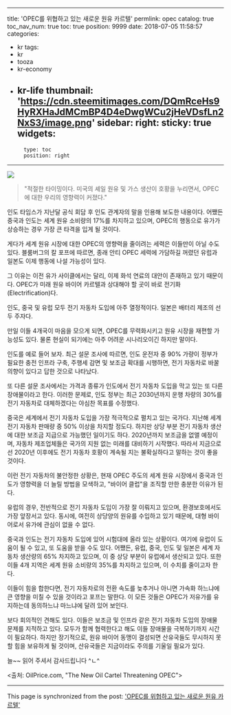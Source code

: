 
---
title: 'OPEC를 위협하고 있는 새로운 원유 카르텔'
permlink: opec
catalog: true
toc_nav_num: true
toc: true
position: 9999
date: 2018-07-05 11:58:57
categories:
- kr
tags:
- kr
- tooza
- kr-economy
- kr-life
thumbnail: 'https://cdn.steemitimages.com/DQmRceHs9HyRXHaJdMCmBP4D4eDwgWCu2jHeVDsfLn2NxS3/image.png'
sidebar:
    right:
        sticky: true
widgets:
    -
        type: toc
        position: right
---


![](https://cdn.steemitimages.com/DQmRceHs9HyRXHaJdMCmBP4D4eDwgWCu2jHeVDsfLn2NxS3/image.png)

>"적절한 타이밍이다. 미국의 셰일 원유 및 가스 생산이 호황을 누리면서, OPEC에 대한 우리의 영향력이 커졌다."

인도 타임스가 지난달 공식 회담 후 인도 관계자의 말을 인용해 보도한 내용이다. 어쨌든 중국과 인도는 세계 원유 소비량의 17%를 차지하고 있으며, OPEC의 행동으로 유가가 상승하는 경우 가장 큰 타격을 입게 될 것이다.

게다가 세계 원유 시장에 대한 OPEC의 영향력을 줄이려는 세력은 이들만이 아닐 수도 있다. 블룸버그의 칼 포프에 따르면, 종래 안티 OPEC 세력에 가담하길 꺼렸던 유럽과 일본도 이제 행동에 나설 가능성이 있다. 

그 이유는 이전 유가 사이클에서는 달리, 이제 화석 연료의 대안이 존재하고 있기 때문이다.  OPEC가 미래 원유 바이어 카르텔과 상대해야 할 곳이 바로 전기화(Electrification)다.

인도, 중국 및 유럽  모두 전기 자동차 도입에 아주 열정적이다. 일본은 배터리 제조의 선두 주자다.

만일 이들 4개국이 마음을 모으게 되면, OPEC를 무력화시키고 원유 시장을 재편할 가능성도 있다. 물론 현실이 되기에는 아주 어려운 시나리오이긴 하지만 말이다.

인도를 예로 들어 보자. 최근 설문 조사에 따르면, 인도 운전자 중 90% 가량이 정부가 필요한 충전 인프라 구축, 주행세 감면 및 보조금 확대를 시행하면, 전기 자동차로 바꿀 의향이 있다고 답한 것으로 나타났다. 

또 다른 설문 조사에서는 가격과 종류가 인도에서 전기 자동차 도입을 막고 있는 또 다른 장애물이라고 한다. 이러한 문제로, 인도 정부는 최근 2030년까지 운행 차량의 30%를 전기 자동차로 대체하겠다는 야심찬 목표를 수정했다.

중국은 세계에서 전기 자동차 도입을 가장 적극적으로 펼치고 있는 국가다. 지난해 세계 전기 자동차 판매량 중 50% 이상을 차지할 정도다. 하지만  상당 부분 전기 자동차 생산에 대한 보조금 지급으로 가능했던 일이기도 하다. 2020년까지 보조금을 없앨 예정이며, 자동차 제조업체들은 국가의 지원 없는 미래를 대비하기 시작했다. 따라서 지금으로선 2020년 이후에도 전기 자동차 호황이 계속될 지는 불확실하다고 말하는 것이 좋을 것이다.

이런 전기 자동차의 불안정한 상황은, 현재 OPEC 주도의 세계 원유 시장에서 중국과 인도가 영향력을 더 늘릴 방법을 모색하고, "바이어 클럽"을 조직할 만한 충분한 이유가 된다. 

유럽의 경우, 전반적으로 전기 자동차 도입이 가장 잘 이뤄지고 있으며, 환경보호에서도 가장 앞장서고 있다. 동시에, 여전히 상당양의 원유를 수입하고 있기 때문에, 대형 바이어로서 유가에 관심이 없을 수 없다. 

중국과 인도는 전기 자동차 도입에 있어 시험대에 올라 있는 상황이다. 여기에 유럽이 도움이 될 수 있고, 또 도움을 받을 수도 있다. 어쨌든, 유럽, 중국, 인도 및 일본은 세계 자동차 생산량의 65% 차지하고 있으며, 이 중 상당 부분이 유럽에서 생산되고 있다. 또한 이들 4개 지역은 세계 원유 소비량의 35%를 차지하고 있으며, 이 수치를 줄이고자 한다.

이들이 힘을 합한다면, 전기 자동차로의 전환 속도를 늦추거나 아니면 가속화 하느냐에 큰 영향을 미칠 수 있을 것이라고 포프는 말한다. 이 모든 것들은 OPEC가 저유가를 유지하는데 동의하느냐 마느냐에 달려 있어 보인다. 

보다 회의적인 견해도 있다. 이들은 보조금 및 인프라 같은 전기 자동차 도입의 장애물 문제를 지적하고 있다.  모두가 함께 협력한다고 해도 이들 장애물을 극복하기까지 시간이 필요하다. 하지만 장기적으로, 원유 바이어 동맹이 결성되면 산유국들도 무시하지 못할 힘을 보유하게 될 것이며, 산유국들은 지금이라도 주의를 기울일 필요가 있다.

늘~~ 읽어 주셔서 감사드립니다 ^ㄴ^

<출처: OilPrice.com, "The New Oil Cartel Threatening OPEC">

- - -

This page is synchronized from the post: ['OPEC를 위협하고 있는 새로운 원유 카르텔'](https://steemit.com/@pius.pius/opec)
